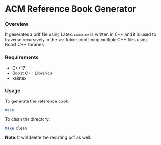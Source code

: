 # ACM Reference Book Generator

### Overview
It generates a pdf file using Latex. `combine` is written in C++ and it is used to traverse recursively in the `src` folder containing multiple C++ files using Boost C++ libraries.

### Requirements
- C++17
- Boost C++ Libraries
- xelatex

### Usage
To generate the reference book:
``` bash
make
```

To clean the directory:
``` bash
make clean
```
**Note**: It will delete the resulting pdf as well.
